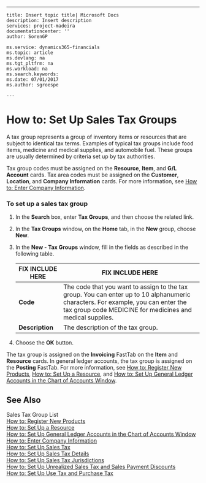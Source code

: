 ---
    title: Insert topic title| Microsoft Docs
    description: Insert description
    services: project-madeira
    documentationcenter: ''
    author: SorenGP

    ms.service: dynamics365-financials
    ms.topic: article
    ms.devlang: na
    ms.tgt_pltfrm: na
    ms.workload: na
    ms.search.keywords:
    ms.date: 07/01/2017
    ms.author: sgroespe

    ---
# How to: Set Up Sales Tax Groups
A tax group represents a group of inventory items or resources that are subject to identical tax terms. Examples of typical tax groups include food items, medicine and medical supplies, and automobile fuel. These groups are usually determined by criteria set up by tax authorities.  
  
 Tax group codes must be assigned on the **Resource**, **Item**, and **G\/L Account** cards. Tax area codes must be assigned on the **Customer**, **Location**, and **Company Information** cards. For more information, see [How to: Enter Company Information](../../Finance/how-to-enter-company-information.md).  
  
### To set up a sales tax group  
  
1.  In the **Search** box, enter **Tax Groups**, and then choose the related link.  
  
2.  In the **Tax Groups** window, on the **Home** tab, in the **New** group, choose **New**.  
  
3.  In the **New \- Tax Groups** window, fill in the fields as described in the following table.  
  
    |FIX INCLUDE HERE<!--[!INCLUDE[bp_tablefield](../../ApplicationDesign/includes/bp_tablefield_md.md)] -->|FIX INCLUDE HERE<!--[!INCLUDE[bp_tabledescription](../../ApplicationDesign/includes/bp_tabledescription_md.md)] -->|  
    |---------------------------------|---------------------------------------|  
    |**Code**|The code that you want to assign to the tax group. You can enter up to 10 alphanumeric characters. For example, you can enter the tax group code MEDICINE for medicines and medical supplies.|  
    |**Description**|The description of the tax group.|  
  
4.  Choose the **OK** button.  
  
 The tax group is assigned on the **Invoicing** FastTab on the **Item** and **Resource** cards. In general ledger accounts, the tax group is assigned on the **Posting** FastTab. For more information, see [How to: Register New Products](../../DesignAndEngineering/how-to-register-new-products.md), [How to: Set Up a Resource](../../ResourcePlanning/how-to-set-up-a-resource.md), and [How to: Set Up General Ledger Accounts in the Chart of Accounts Window](../../Finance/how-to-set-up-general-ledger-accounts-in-the-chart-of-accounts-window.md).  
  
## See Also  
 Sales Tax Group List   
 [How to: Register New Products](../../DesignAndEngineering/how-to-register-new-products.md)   
 [How to: Set Up a Resource](../../ResourcePlanning/how-to-set-up-a-resource.md)   
 [How to: Set Up General Ledger Accounts in the Chart of Accounts Window](../../Finance/how-to-set-up-general-ledger-accounts-in-the-chart-of-accounts-window.md)   
 [How to: Enter Company Information](../../Finance/how-to-enter-company-information.md)   
 [How to: Set Up Sales Tax](../../LocalFunctionalityForMicrosoftDynamicsNav2016/Canada/how-to-set-up-sales-tax.md)   
 [How to: Set Up Sales Tax Details](../../LocalFunctionalityForMicrosoftDynamicsNav2016/Canada/how-to-set-up-sales-tax-details.md)   
 [How to: Set Up Sales Tax Jurisdictions](../../LocalFunctionalityForMicrosoftDynamicsNav2016/Canada/how-to-set-up-sales-tax-jurisdictions.md)   
 [How to: Set Up Unrealized Sales Tax and Sales Payment Discounts](../../LocalFunctionalityForMicrosoftDynamicsNav2016/Canada/how-to-set-up-unrealized-sales-tax-and-sales-payment-discounts.md)   
 [How to: Set Up Use Tax and Purchase Tax](../../LocalFunctionalityForMicrosoftDynamicsNav2016/Canada/how-to-set-up-use-tax-and-purchase-tax.md)